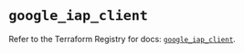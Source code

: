 # `google_iap_client`

Refer to the Terraform Registry for docs: [`google_iap_client`](https://registry.terraform.io/providers/hashicorp/google-beta/6.12.0/docs/resources/google_iap_client).
